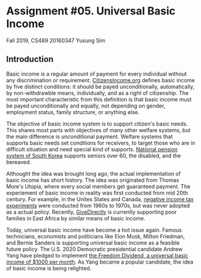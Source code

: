 Assignment #05. Universal Basic Income
===

Fall 2019, CS489
20160347 Yusung Sim

Introduction
---

Basic income is a regular amount of payment for every individual without any discrimination or requirement. [CitizensIncome.org](https://citizensincome.org/citizens-income/what-is-it/) defines basic income by five distinct conditions: it should be payed unconditionally, automatically, by non-withdrawble means, individually, and as a right of citizenship. The most important characteristic from this definition is that basic income must be payed unconditionally and equally, not depending on gender, employment status, family structure, or anything else.

The objective of basic income system is to support citizen's basic needs. This shares most parts with objectives of many other welfare systems, but the main difference is unconditional payment. Welfare systems that supports basic needs set conditions for receivers, to target those who are in difficult situation and need special kind of supports. [National pension system of South Korea](https://www.gov.kr/portal/service/serviceInfo/PTR000051902) supports seniors over 60, the disabled, and the bereaved.

Althought the idea was brought long ago, the actual implementation of basic income has short history. The idea was originated from Thomas More's Utopia, where every social members get guaranteed payment. The experiement of basic income in reality was first conducted from mid 20th century. For example, in the Unites States and Canada, [negative income tax experiments](https://web.archive.org/web/20091206014715/http://www.irp.wisc.edu/research/nit/NIT_index.htm) were conducted from 1960s to 1970s, but was never adopted as a actual policy. Recently, [GiveDirectly](https://www.givedirectly.org/) is currently supporting poor families in East Africa by similar means of basic income.

Today, universal basic income have become a hot issue again. Famous technicians, economists and politicians like Elon Musk, Milton Friedman, and Bernie Sanders is supporting universal basic income as a feasible future policy. The U.S. 2020 Democratic presidential candidate Andrew Yang have pledged to implement [the Freedom Dividend, a universal basic income of $1000 per month](https://www.yang2020.com/policies/the-freedom-dividend/). As Yang became a popular candidate, the idea of basic income is being relighted.